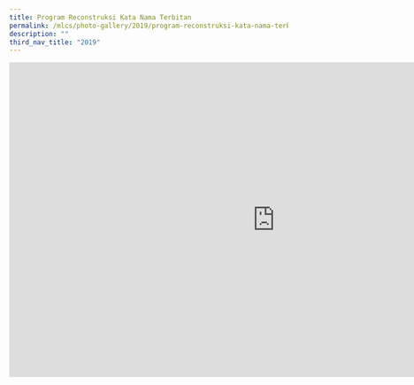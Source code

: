 ```yaml
---
title: Program Reconstruksi Kata Nama Terbitan
permalink: /mlcs/photo-gallery/2019/program-reconstruksi-kata-nama-terbitan/
description: ""
third_nav_title: "2019"
---
```

<iframe allowfullscreen="true" height="569" width="960" frameborder="0" src="https://docs.google.com/presentation/d/e/2PACX-1vQIbBaizyHMwOvxb0_ihcDYRPIFao2Cu_SRTNy0ymRPktk6XdJdrVHbARdMFhgnxap9KbHFrIq-FVeU/embed?start=false&amp;loop=false&amp;delayms=3000"></iframe>